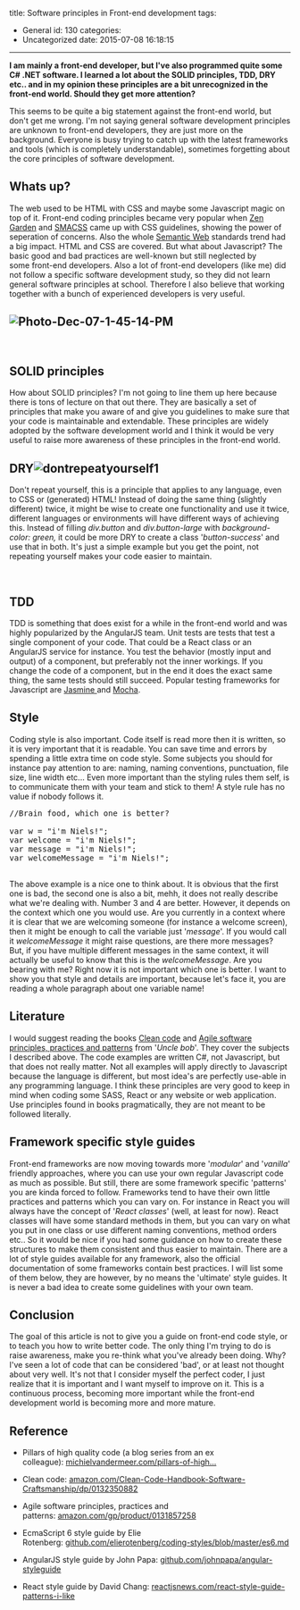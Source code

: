 title: Software principles in Front-end development
tags:
  - General
id: 130
categories:
  - Uncategorized
date: 2015-07-08 16:18:15
---

**I am mainly a front-end developer, but I've also programmed quite some C# .NET software. I learned a lot about the SOLID principles, TDD, DRY etc.. and in my opinion these principles are a bit unrecognized in the front-end world. Should they get more attention?**

<!-- more -->

This seems to be quite a big statement against the front-end world, but don't get me wrong. I'm not saying general software development principles are unknown to front-end developers, they are just more on the background. Everyone is busy trying to catch up with the latest frameworks and tools (which is completely understandable), sometimes forgetting about the core principles of software development.

## Whats up?

The web used to be HTML with CSS and maybe some Javascript magic on top of it. Front-end coding principles became very popular when [Zen Garden](http://www.csszengarden.com/) and [SMACSS](https://smacss.com/) came up with CSS guidelines, showing the power of seperation of concerns. Also the whole [Semantic Web](https://en.wikipedia.org/wiki/Semantic_Web) standards trend had a big impact. HTML and CSS are covered. But what about Javascript? The basic good and bad practices are well-known but still neglected by some front-end developers. Also a lot of front-end developers (like me) did not follow a specific software development study, so they did not learn general software principles at school. Therefore I also believe that working together with a bunch of experienced developers is very useful.

## ![Photo-Dec-07-1-45-14-PM](http://wecodetheweb.com/wp-content/uploads/2015/07/Photo-Dec-07-1-45-14-PM.jpg)

&nbsp;

## SOLID principles

How about SOLID principles? I'm not going to line them up here because there is tons of lecture on that out there. They are basically a set of principles that make you aware of and give you guidelines to make sure that your code is maintainable and extendable. These principles are widely adopted by the software development world and I think it would be very useful to raise more awareness of these principles in the front-end world.

## DRY![dontrepeatyourself1](http://wecodetheweb.com/wp-content/uploads/2015/07/dontrepeatyourself1.jpg)

Don't repeat yourself, this is a principle that applies to any language, even to CSS or (generated) HTML! Instead of doing the same thing (slightly different) twice, it might be wise to create one functionality and use it twice, different languages or environments will have different ways of achieving this. Instead of filling _div.button_ and _div.button-large_ with _background-color: green,_ it could be more DRY to create a class '_button-success_' and use that in both. It's just a simple example but you get the point, not repeating yourself makes your code easier to maintain.

&nbsp;

## TDD

TDD is something that does exist for a while in the front-end world and was highly popularized by the AngularJS team. Unit tests are tests that test a single component of your code. That could be a React class or an AngularJS service for instance. You test the behavior (mostly input and output) of a component, but preferably not the inner workings. If you change the code of a component, but in the end it does the exact same thing, the same tests should still succeed. Popular testing frameworks for Javascript are [Jasmine ](http://jasmine.github.io/)and [Mocha](http://unitjs.com/guide/mocha.html).

## Style

Coding style is also important. Code itself is read more then it is written, so it is very important that it is readable. You can save time and errors by spending a little extra time on code style. Some subjects you should for instance pay attention to are: naming, naming conventions, punctuation, file size, line width etc... Even more important than the styling rules them self, is to communicate them with your team and stick to them! A style rule has no value if nobody follows it.
<pre class="lang:default decode:true">//Brain food, which one is better?

var w = "i'm Niels!";
var welcome = "i'm Niels!";
var message = "i'm Niels!";
var welcomeMessage = "i'm Niels!";

</pre>
The above example is a nice one to think about. It is obvious that the first one is bad, the second one is also a bit, mehh, it does not really describe what we're dealing with. Number 3 and 4 are better. However, it depends on the context which one you would use. Are you currently in a context where it is clear that we are welcoming someone (for instance a welcome screen), then it might be enough to call the variable just '_message_'. If you would call it _welcomeMessage_ it might raise questions, are there more messages? But, if you have multiple different messages in the same context, it will actually be useful to know that this is the _welcomeMessage_. Are you bearing with me? Right now it is not important which one is better. I want to show you that style and details are important, because let's face it, you are reading a whole paragraph about one variable name!

## Literature

I would suggest reading the books [Clean code](http://www.amazon.com/Clean-Code-Handbook-Software-Craftsmanship/dp/0132350882/ref=pd_bxgy_14_img_y) and [Agile software principles, practices and patterns](http://www.amazon.com/gp/product/0131857258/ref=pd_lpo_sbs_dp_ss_2?pf_rd_p=1944687442&amp;pf_rd_s=lpo-top-stripe-1&amp;pf_rd_t=201&amp;pf_rd_i=0135974445&amp;pf_rd_m=ATVPDKIKX0DER&amp;pf_rd_r=1EMYH9XHDMWW2WCNRF3Q) from '_Uncle bob_'. They cover the subjects I described above. The code examples are written C#, not Javascript, but that does not really matter. Not all examples will apply directly to Javascript because the language is different, but most idea's are perfectly use-able in any programming language. I think these principles are very good to keep in mind when coding some SASS, React or any website or web application. Use principles found in books pragmatically, they are not meant to be followed literally.

## Framework specific style guides

Front-end frameworks are now moving towards more '_modular_' and '_vanilla_' friendly approaches, where you can use your own regular Javascript code as much as possible. But still, there are some framework specific 'patterns' you are kinda forced to follow. Frameworks tend to have their own little practices and patterns which you can vary on. For instance in React you will always have the concept of '_React classes_' (well, at least for now). React classes will have some standard methods in them, but you can vary on what you put in one class or use different naming conventions, method orders etc.. So it would be nice if you had some guidance on how to create these structures to make them consistent and thus easier to maintain. There are a lot of style guides available for any framework, also the official documentation of some frameworks contain best practices. I will list some of them below, they are however, by no means the 'ultimate' style guides. It is never a bad idea to create some guidelines with your own team.

## Conclusion

The goal of this article is not to give you a guide on front-end code style, or to teach you how to write better code. The only thing I'm trying to do is raise awareness, make you re-think what you've already been doing. Why? I've seen a lot of code that can be considered 'bad', or at least not thought about very well. It's not that I consider myself the perfect coder, I just realize that it is important and I want myself to improve on it. This is a continuous process, becoming more important while the front-end development world is becoming more and more mature.

## Reference

- Pillars of high quality code (a blog series from an ex colleague): [michielvandermeer.com/pillars-of-high...](http://michielvandermeer.com/pillars-of-high-quality-code-introduction/)

- Clean code: [amazon.com/Clean-Code-Handbook-Software-Craftsmanship/dp/0132350882](http://www.amazon.com/Clean-Code-Handbook-Software-Craftsmanship/dp/0132350882/ref=pd_bxgy_14_img_y)

- Agile software principles, practices and patterns: [amazon.com/gp/product/0131857258](http://www.amazon.com/gp/product/0131857258/ref=pd_lpo_sbs_dp_ss_2?pf_rd_p=1944687442&amp;pf_rd_s=lpo-top-stripe-1&amp;pf_rd_t=201&amp;pf_rd_i=0135974445&amp;pf_rd_m=ATVPDKIKX0DER&amp;pf_rd_r=1EMYH9XHDMWW2WCNRF3Q)

- EcmaScript 6 style guide by Elie Rotenberg: [github.com/elierotenberg/coding-styles/blob/master/es6.md](https://github.com/elierotenberg/coding-styles/blob/master/es6.md)

- AngularJS style guide by John Papa: [github.com/johnpapa/angular-styleguide](https://github.com/johnpapa/angular-styleguide)

- React style guide by David Chang: [reactjsnews.com/react-style-guide-patterns-i-like](https://reactjsnews.com/react-style-guide-patterns-i-like/)
